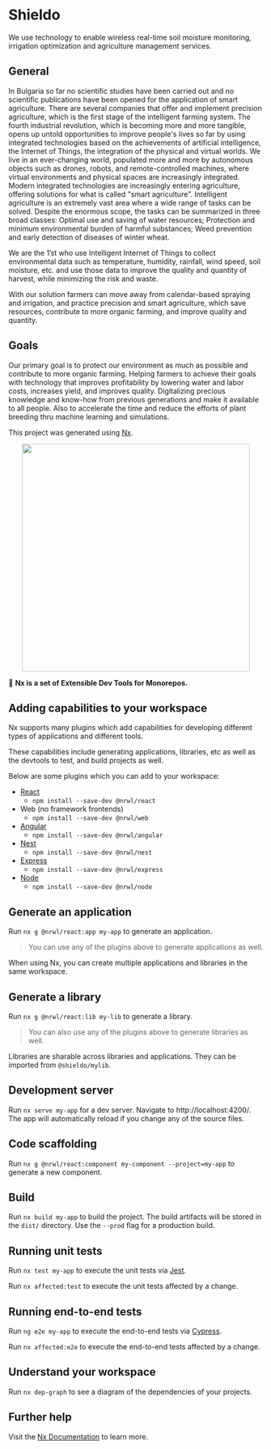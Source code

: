 # Shieldo
We use technology to enable wireless real-time soil moisture monitoring, irrigation optimization and agriculture management services.

## General
In Bulgaria so far no scientific studies have been carried out and no scientific publications have been opened for the application of smart agriculture. There are several companies that offer and implement precision agriculture, which is the first stage of the intelligent farming system. The fourth industrial revolution, which is becoming more and more tangible, opens up untold opportunities to improve people's lives so far by using integrated technologies based on the achievements of artificial intelligence, the Internet of Things, the integration of the physical and virtual worlds. We live in an ever-changing world, populated more and more by autonomous objects such as drones, robots, and remote-controlled machines, where virtual environments and physical spaces are increasingly integrated. Modern integrated technologies are increasingly entering agriculture, offering solutions for what is called "smart agriculture". Intelligent agriculture is an extremely vast area where a wide range of tasks can be solved. Despite the enormous scope, the tasks can be summarized in three broad classes: Optimal use and saving of water resources; Protection and minimum environmental burden of harmful substances; Weed prevention and early detection of diseases of winter wheat.

We are the 1’st who use Intelligent Internet of Things to collect environmental data such as temperature, humidity, rainfall, wind speed, soil moisture, etc. and use those data to improve the quality and quantity of harvest, while minimizing the risk and waste.

With our solution farmers can move away from calendar-based spraying and irrigation, and practice precision and smart agriculture, which save resources, contribute to more organic farming, and improve quality and quantity.

## Goals
Оur primary goal is to protect our environment as much as possible and contribute to more organic farming. Helping farmers to achieve their goals with technology that improves profitability by lowering water and labor costs, increases yield, and improves quality. Digitalizing precious knowledge and know-how from previous generations and make it available to all people. Also to accelerate the time and reduce the efforts of plant breeding thru machine learning and simulations.


This project was generated using [Nx](https://nx.dev).

<p align="center"><img src="https://raw.githubusercontent.com/nrwl/nx/master/nx-logo.png" width="450"></p>

🔎 **Nx is a set of Extensible Dev Tools for Monorepos.**

## Adding capabilities to your workspace

Nx supports many plugins which add capabilities for developing different types of applications and different tools.

These capabilities include generating applications, libraries, etc as well as the devtools to test, and build projects as well.

Below are some plugins which you can add to your workspace:

- [React](https://reactjs.org)
  - `npm install --save-dev @nrwl/react`
- Web (no framework frontends)
  - `npm install --save-dev @nrwl/web`
- [Angular](https://angular.io)
  - `npm install --save-dev @nrwl/angular`
- [Nest](https://nestjs.com)
  - `npm install --save-dev @nrwl/nest`
- [Express](https://expressjs.com)
  - `npm install --save-dev @nrwl/express`
- [Node](https://nodejs.org)
  - `npm install --save-dev @nrwl/node`

## Generate an application

Run `nx g @nrwl/react:app my-app` to generate an application.

> You can use any of the plugins above to generate applications as well.

When using Nx, you can create multiple applications and libraries in the same workspace.

## Generate a library

Run `nx g @nrwl/react:lib my-lib` to generate a library.

> You can also use any of the plugins above to generate libraries as well.

Libraries are sharable across libraries and applications. They can be imported from `@shieldo/mylib`.

## Development server

Run `nx serve my-app` for a dev server. Navigate to http://localhost:4200/. The app will automatically reload if you change any of the source files.

## Code scaffolding

Run `nx g @nrwl/react:component my-component --project=my-app` to generate a new component.

## Build

Run `nx build my-app` to build the project. The build artifacts will be stored in the `dist/` directory. Use the `--prod` flag for a production build.

## Running unit tests

Run `nx test my-app` to execute the unit tests via [Jest](https://jestjs.io).

Run `nx affected:test` to execute the unit tests affected by a change.

## Running end-to-end tests

Run `ng e2e my-app` to execute the end-to-end tests via [Cypress](https://www.cypress.io).

Run `nx affected:e2e` to execute the end-to-end tests affected by a change.

## Understand your workspace

Run `nx dep-graph` to see a diagram of the dependencies of your projects.

## Further help

Visit the [Nx Documentation](https://nx.dev) to learn more.
